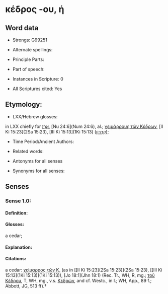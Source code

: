 # κέδρος -ου, ἡ

<!-- Status: S2=NeedsEdits -->
<!-- Lexica used for edits:   -->

## Word data

* Strongs: G99251

* Alternate spellings:



* Principle Parts: 


* Part of speech: 


* Instances in Scripture: 0

* All Scriptures cited: Yes

## Etymology: 


* LXX/Hebrew glosses: 

in LXX chiefly for [אֶרֶז](//en-uhl/H0730), [Nu 24:6](Num 24:6), al.; [χειμάρρους τῶν Κέδρων](), [II Ki 15:23](2Sa 15:23), [III Ki 15:13](1Ki 15:13) ([קִדְרוֹן](//en-uhl/H6939));

* Time Period/Ancient Authors: 


* Related words: 

* Antonyms for all senses

* Synonyms for all senses: 


## Senses 


### Sense  1.0: 

#### Definition: 

#### Glosses: 

a cedar; 

#### Explanation: 


#### Citations: 

a cedar: [χείμαρρος τῶν Κ.]() (as in [[II Ki 15:23](2Sa 15:23)](2Sa 15:23), [[III Ki 15:13](1Ki 15:13)](1Ki 15:13)), [Jo 18:1](Jhn 18:1) (Rec. Tr., WH, R, mg.; [τοῦ Κέδρου](), T, WH, mg., v.s. [Κεδρών](), and cf. Westc., in l.; WH, App., 89 f.; Abbott, JG, 513 ff).†
